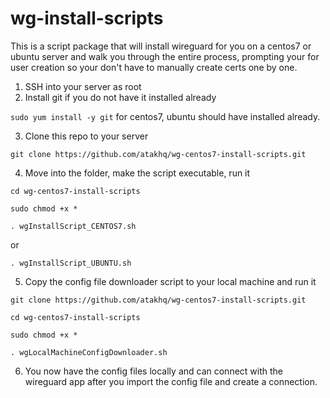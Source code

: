 # wg-install-scripts

This is a script package that will install wireguard for you on a centos7 or ubuntu server and walk you through the entire process, prompting your for user creation so your don't have to manually create certs one by one.


1. SSH into your server as root
2. Install git if you do not have it installed already

`sudo yum install -y git` for centos7, ubuntu should have installed already.

3. Clone this repo to your server

`git clone https://github.com/atakhq/wg-centos7-install-scripts.git`

4. Move into the folder, make the script executable, run it

`cd wg-centos7-install-scripts`

`sudo chmod +x *`

`. wgInstallScript_CENTOS7.sh`

or

`. wgInstallScript_UBUNTU.sh`

5. Copy the config file downloader script to your local machine and run it

`git clone https://github.com/atakhq/wg-centos7-install-scripts.git`

`cd wg-centos7-install-scripts`

`sudo chmod +x *`

`. wgLocalMachineConfigDownloader.sh`

6. You now have the config files locally and can connect with the wireguard app after you import the config file and create a connection.
